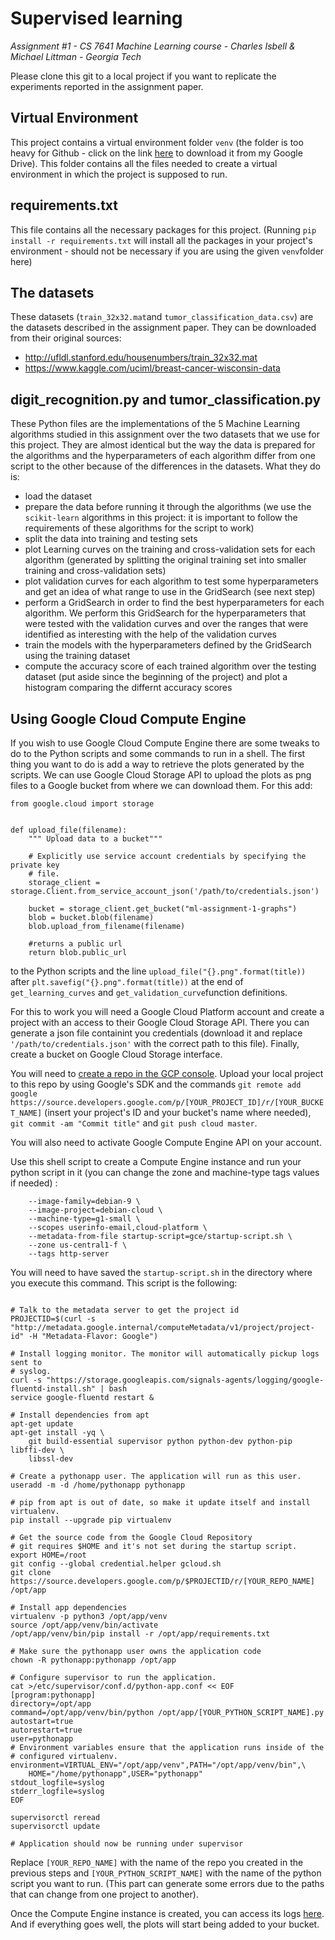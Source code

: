 # Supervised learning
*Assignment #1 - CS 7641 Machine Learning course - Charles Isbell & Michael Littman - Georgia Tech*

Please clone this git to a local project if you want to replicate the experiments reported in the assignment paper.

Virtual Environment
----
This project contains a virtual environment folder ```venv``` (the folder is too heavy for Github - click on the link [here](https://drive.google.com/drive/folders/18PUCs6r501OiEO5NszSBAuqcJbiPGLdn?usp=sharing) to download it from my Google Drive). This folder contains all the files needed to create a virtual environment in which the project is supposed to run.

requirements.txt
----
This file contains all the necessary packages for this project. (Running ```pip install -r requirements.txt``` will install all the packages in your project's environment - should not be necessary if you are using the given ```venv```folder here)

The datasets
----
These datasets (```train_32x32.mat```and ```tumor_classification_data.csv```) are the datasets described in the assignment paper. They can be downloaded from their original sources:
* http://ufldl.stanford.edu/housenumbers/train_32x32.mat
* https://www.kaggle.com/uciml/breast-cancer-wisconsin-data

digit_recognition.py and tumor_classification.py
----
These Python files are the implementations of the 5 Machine Learning algorithms studied in this assignment over the two datasets that we use for this project. They are almost identical but the way the data is prepared for the algorithms and the hyperparameters of each algorithm differ from one script to the other because of the differences in the datasets.
What they do is:
- load the dataset
- prepare the data before running it through the algorithms (we use the ```scikit-learn``` algorithms in this project: it is important to follow the requirements of these algorithms for the script to work)
- split the data into training and testing sets
- plot Learning curves on the training and cross-validation sets for each algorithm (generated by splitting the original training set into smaller training and cross-validation sets)
- plot validation curves for each algorithm to test some hyperparameters and get an idea of what range to use in the GridSearch (see next step)
- perform a GridSearch in order to find the best hyperparameters for each algorithm. We perform this GridSearch for the hyperparameters that were tested with the validation curves and over the ranges that were identified as interesting with the help of the validation curves
- train the models with the hyperparameters defined by the GridSearch using the training dataset
- compute the accuracy score of each trained algorithm over the testing dataset (put aside since the beginning of the project) and plot a histogram comparing the differnt accuracy scores

Using Google Cloud Compute Engine
----
If you wish to use Google Cloud Compute Engine there are some tweaks to do to the Python scripts and some commands to run in a shell.
The first thing you want to do is add a way to retrieve the plots generated by the scripts. We can use Google Cloud Storage API to upload the plots as png files to a Google bucket from where we can download them. For this add:

```
from google.cloud import storage


def upload_file(filename):
    """ Upload data to a bucket"""

    # Explicitly use service account credentials by specifying the private key
    # file.
    storage_client = storage.Client.from_service_account_json('/path/to/credentials.json')

    bucket = storage_client.get_bucket("ml-assignment-1-graphs")
    blob = bucket.blob(filename)
    blob.upload_from_filename(filename)

    #returns a public url
    return blob.public_url
```

to the Python scripts and the line ```upload_file("{}.png".format(title))``` after ```plt.savefig("{}.png".format(title))``` at the end of ```get_learning_curves``` and ```get_validation_curve```function definitions.

For this to work you will need a Google Cloud Platform account and create a project with an access to their Google Cloud Storage API. There you can generate a json file containint you credentials (download it and replace ```'/path/to/credentials.json'``` with the correct path to this file). Finally, create a bucket on Google Cloud Storage interface.

You will need to [create a repo in the GCP console](https://console.cloud.google.com/code/develop/repo?hl=fr&_ga=2.48832550.-1843116383.1569054709). Upload your local project to this repo by using Google's SDK and the commands ```git remote add google https://source.developers.google.com/p/[YOUR_PROJECT_ID]/r/[YOUR_BUCKET_NAME]``` (insert your project's ID and your bucket's name where needed), ```git commit -am "Commit title"``` and ```git push cloud master```.

You will also need to activate Google Compute Engine API on your account.

Use this shell script to create a Compute Engine instance and run your python script in it (you can change the zone and machine-type tags values if needed) :

```gcloud compute instances create my-app-instance \
    --image-family=debian-9 \
    --image-project=debian-cloud \
    --machine-type=g1-small \
    --scopes userinfo-email,cloud-platform \
    --metadata-from-file startup-script=gce/startup-script.sh \
    --zone us-central1-f \
    --tags http-server
```
    
You will need to have saved the ```startup-script.sh``` in the directory where you execute this command. This script is the following:

```set -v

# Talk to the metadata server to get the project id
PROJECTID=$(curl -s "http://metadata.google.internal/computeMetadata/v1/project/project-id" -H "Metadata-Flavor: Google")

# Install logging monitor. The monitor will automatically pickup logs sent to
# syslog.
curl -s "https://storage.googleapis.com/signals-agents/logging/google-fluentd-install.sh" | bash
service google-fluentd restart &

# Install dependencies from apt
apt-get update
apt-get install -yq \
    git build-essential supervisor python python-dev python-pip libffi-dev \
    libssl-dev

# Create a pythonapp user. The application will run as this user.
useradd -m -d /home/pythonapp pythonapp

# pip from apt is out of date, so make it update itself and install virtualenv.
pip install --upgrade pip virtualenv

# Get the source code from the Google Cloud Repository
# git requires $HOME and it's not set during the startup script.
export HOME=/root
git config --global credential.helper gcloud.sh
git clone https://source.developers.google.com/p/$PROJECTID/r/[YOUR_REPO_NAME] /opt/app

# Install app dependencies
virtualenv -p python3 /opt/app/venv
source /opt/app/venv/bin/activate
/opt/app/venv/bin/pip install -r /opt/app/requirements.txt

# Make sure the pythonapp user owns the application code
chown -R pythonapp:pythonapp /opt/app

# Configure supervisor to run the application.
cat >/etc/supervisor/conf.d/python-app.conf << EOF
[program:pythonapp]
directory=/opt/app
command=/opt/app/venv/bin/python /opt/app/[YOUR_PYTHON_SCRIPT_NAME].py
autostart=true
autorestart=true
user=pythonapp
# Environment variables ensure that the application runs inside of the
# configured virtualenv.
environment=VIRTUAL_ENV="/opt/app/venv",PATH="/opt/app/venv/bin",\
    HOME="/home/pythonapp",USER="pythonapp"
stdout_logfile=syslog
stderr_logfile=syslog
EOF

supervisorctl reread
supervisorctl update

# Application should now be running under supervisor
```

Replace ```[YOUR_REPO_NAME]``` with the name of the repo you created in the previous steps and ```[YOUR_PYTHON_SCRIPT_NAME]``` with the name of the python script you want to run. (This part can generate some errors due to the paths that can change from one project to another).

Once the Compute Engine instance is created, you can access its logs [here](https://console.cloud.google.com/logs?service=compute.googleapis.com&hl=fr&_ga=2.244371077.-1843116383.1569054709). And if everything goes well, the plots will start being added to your bucket.
